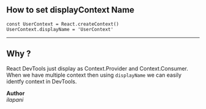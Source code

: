 ## How to set displayContext Name

    const UserContext = React.createContext()
    UserContext.displayName = 'UserContext'
***
## Why ?

React DevTools just display as Context.Provider and Context.Consumer. When we have multiple context then using `displayName` we can easily identfy context in DevTools.

**Author**    
_ilapani_
